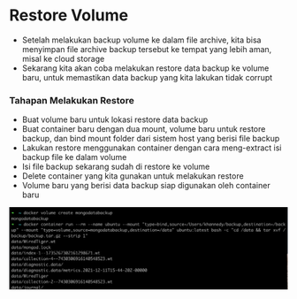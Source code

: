 # Restore Volume

- Setelah melakukan backup volume ke dalam file archive, kita bisa menyimpan file archive backup tersebut ke tempat yang lebih aman, misal ke cloud storage
- Sekarang kita akan coba melakukan restore data backup ke volume baru, untuk memastikan data backup yang kita lakukan tidak corrupt 

### Tahapan Melakukan Restore

- Buat volume baru untuk lokasi restore data backup
- Buat container baru dengan dua mount, volume baru untuk restore backup, dan bind mount folder dari sistem host yang berisi file backup 
- Lakukan restore menggunakan container dengan cara meng-extract isi backup file ke dalam volume 
- Isi file backup sekarang sudah di restore ke volume 
- Delete container yang kita gunakan untuk melakukan restore 
- Volume baru yang berisi data backup siap digunakan oleh container baru 

![img.png](images/img_27.png)
